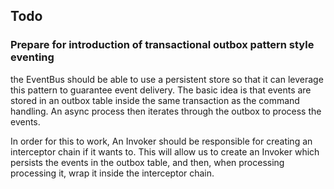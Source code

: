 ## Todo

### Prepare for introduction of transactional outbox pattern style eventing

the EventBus should be able to use a persistent store so that it can leverage this pattern to guarantee event delivery. The basic idea is that 
events are stored in an outbox table inside the same transaction as the command handling. An async process then iterates through the outbox to process the 
events.

In order for this to work, An Invoker should be responsible for creating an interceptor chain if it wants to. This will allow us to create an Invoker which 
persists the events in the outbox table, and then, when processing processing it, wrap it inside the interceptor chain.
